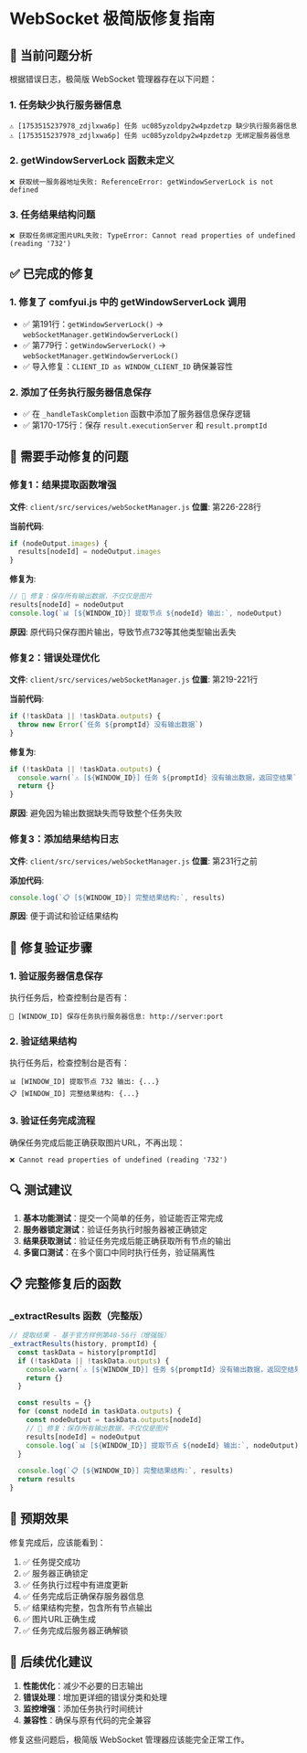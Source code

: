# WebSocket 极简版修复指南

## 🚨 当前问题分析

根据错误日志，极简版 WebSocket 管理器存在以下问题：

### 1. 任务缺少执行服务器信息
```
⚠️ [1753515237978_zdjlxwa6p] 任务 uc085yzoldpy2w4pzdetzp 缺少执行服务器信息
⚠️ [1753515237978_zdjlxwa6p] 任务 uc085yzoldpy2w4pzdetzp 无绑定服务器信息
```

### 2. getWindowServerLock 函数未定义
```
❌ 获取统一服务器地址失败: ReferenceError: getWindowServerLock is not defined
```

### 3. 任务结果结构问题
```
❌ 获取任务绑定图片URL失败: TypeError: Cannot read properties of undefined (reading '732')
```

## ✅ 已完成的修复

### 1. 修复了 comfyui.js 中的 getWindowServerLock 调用
- ✅ 第191行：`getWindowServerLock()` → `webSocketManager.getWindowServerLock()`
- ✅ 第779行：`getWindowServerLock()` → `webSocketManager.getWindowServerLock()`
- ✅ 导入修复：`CLIENT_ID as WINDOW_CLIENT_ID` 确保兼容性

### 2. 添加了任务执行服务器信息保存
- ✅ 在 `_handleTaskCompletion` 函数中添加了服务器信息保存逻辑
- ✅ 第170-175行：保存 `result.executionServer` 和 `result.promptId`

## 🔧 需要手动修复的问题

### 修复1：结果提取函数增强
**文件**: `client/src/services/webSocketManager.js`
**位置**: 第226-228行

**当前代码**:
```javascript
if (nodeOutput.images) {
  results[nodeId] = nodeOutput.images
}
```

**修复为**:
```javascript
// 🔧 修复：保存所有输出数据，不仅仅是图片
results[nodeId] = nodeOutput
console.log(`📊 [${WINDOW_ID}] 提取节点 ${nodeId} 输出:`, nodeOutput)
```

**原因**: 原代码只保存图片输出，导致节点732等其他类型输出丢失

### 修复2：错误处理优化
**文件**: `client/src/services/webSocketManager.js`
**位置**: 第219-221行

**当前代码**:
```javascript
if (!taskData || !taskData.outputs) {
  throw new Error(`任务 ${promptId} 没有输出数据`)
}
```

**修复为**:
```javascript
if (!taskData || !taskData.outputs) {
  console.warn(`⚠️ [${WINDOW_ID}] 任务 ${promptId} 没有输出数据，返回空结果`)
  return {}
}
```

**原因**: 避免因为输出数据缺失而导致整个任务失败

### 修复3：添加结果结构日志
**文件**: `client/src/services/webSocketManager.js`
**位置**: 第231行之前

**添加代码**:
```javascript
console.log(`📋 [${WINDOW_ID}] 完整结果结构:`, results)
```

**原因**: 便于调试和验证结果结构

## 🎯 修复验证步骤

### 1. 验证服务器信息保存
执行任务后，检查控制台是否有：
```
💾 [WINDOW_ID] 保存任务执行服务器信息: http://server:port
```

### 2. 验证结果结构
执行任务后，检查控制台是否有：
```
📊 [WINDOW_ID] 提取节点 732 输出: {...}
📋 [WINDOW_ID] 完整结果结构: {...}
```

### 3. 验证任务完成流程
确保任务完成后能正确获取图片URL，不再出现：
```
❌ Cannot read properties of undefined (reading '732')
```

## 🔍 测试建议

1. **基本功能测试**：提交一个简单的任务，验证能否正常完成
2. **服务器锁定测试**：验证任务执行时服务器被正确锁定
3. **结果获取测试**：验证任务完成后能正确获取所有节点的输出
4. **多窗口测试**：在多个窗口中同时执行任务，验证隔离性

## 📋 完整修复后的函数

### _extractResults 函数（完整版）
```javascript
// 提取结果 - 基于官方样例第48-56行（增强版）
_extractResults(history, promptId) {
  const taskData = history[promptId]
  if (!taskData || !taskData.outputs) {
    console.warn(`⚠️ [${WINDOW_ID}] 任务 ${promptId} 没有输出数据，返回空结果`)
    return {}
  }

  const results = {}
  for (const nodeId in taskData.outputs) {
    const nodeOutput = taskData.outputs[nodeId]
    // 🔧 修复：保存所有输出数据，不仅仅是图片
    results[nodeId] = nodeOutput
    console.log(`📊 [${WINDOW_ID}] 提取节点 ${nodeId} 输出:`, nodeOutput)
  }
  
  console.log(`📋 [${WINDOW_ID}] 完整结果结构:`, results)
  return results
}
```

## 🎉 预期效果

修复完成后，应该能看到：

1. ✅ 任务提交成功
2. ✅ 服务器正确锁定
3. ✅ 任务执行过程中有进度更新
4. ✅ 任务完成后正确保存服务器信息
5. ✅ 结果结构完整，包含所有节点输出
6. ✅ 图片URL正确生成
7. ✅ 任务完成后服务器正确解锁

## 🚀 后续优化建议

1. **性能优化**：减少不必要的日志输出
2. **错误处理**：增加更详细的错误分类和处理
3. **监控增强**：添加任务执行时间统计
4. **兼容性**：确保与原有代码的完全兼容

修复这些问题后，极简版 WebSocket 管理器应该能完全正常工作。
